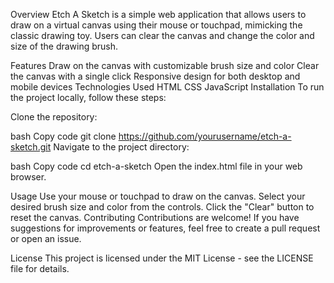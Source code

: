 Overview
Etch A Sketch is a simple web application that allows users to draw on a virtual canvas using their mouse or touchpad, mimicking the classic drawing toy. Users can clear the canvas and change the color and size of the drawing brush.

Features
Draw on the canvas with customizable brush size and color
Clear the canvas with a single click
Responsive design for both desktop and mobile devices
Technologies Used
HTML
CSS
JavaScript
Installation
To run the project locally, follow these steps:

Clone the repository:

bash
Copy code
git clone https://github.com/yourusername/etch-a-sketch.git
Navigate to the project directory:

bash
Copy code
cd etch-a-sketch
Open the index.html file in your web browser.

Usage
Use your mouse or touchpad to draw on the canvas.
Select your desired brush size and color from the controls.
Click the "Clear" button to reset the canvas.
Contributing
Contributions are welcome! If you have suggestions for improvements or features, feel free to create a pull request or open an issue.

License
This project is licensed under the MIT License - see the LICENSE file for details.
